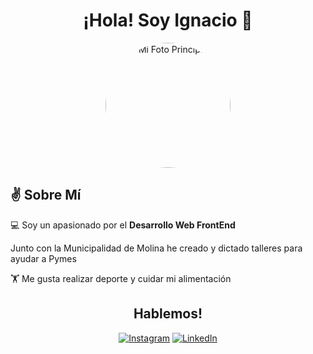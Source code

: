 <h1 align="center">¡Hola! Soy Ignacio 👋</h1>
<p align="center">
  <img src="https://media.licdn.com/dms/image/v2/D5603AQFfsTIa4CwCKQ/profile-displayphoto-shrink_400_400/profile-displayphoto-shrink_400_400/0/1698287720809?e=1729728000&v=beta&t=Gpy_Y1klKIa1EGtNm8onzDUh_3JtQSOcnZXZz-AeubY" alt="Mi Foto Principal" width="200" height="200" style="border-radius: 50%;">
</p>

<h2>✌️ Sobre Mí</h2>
<p>💻 Soy un apasionado por el <strong>Desarrollo Web FrontEnd</strong></p>
<p> Junto con la Municipalidad de Molina he creado y dictado talleres para ayudar a Pymes </p>
<p>🏋️ Me gusta realizar deporte y cuidar mi alimentación</p>

<h2 align="center">Hablemos!</h2>

<p align="center">
  <a href="https://www.instagram.com/ignacioo.js"><img src="https://img.shields.io/badge/Instagram-%23E4405F.svg?style=for-the-badge&logo=instagram&logoColor=white" alt="Instagram"/></a>
  <a href="https://www.linkedin.com/in/ignacionunez27/"><img src="https://img.shields.io/badge/LinkedIn-%230077B5.svg?style=for-the-badge&logo=linkedin&logoColor=white" alt="LinkedIn"/></a>
</p>
